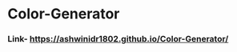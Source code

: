 # Color-Generator
<h3>Link- <a href="https://ashwinidr1802.github.io/Color-Generator">https://ashwinidr1802.github.io/Color-Generator/</a><h3>
